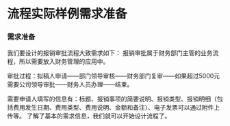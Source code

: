 # 流程实际样例需求准备

### 需求准备 

我们要设计的报销审批流程大致需求如下： 报销审批属于财务部门主管的业务流程，所以需要放入财务管理的应用中。 

审批过程：拟稿人申请——部门领导审核——财务部门复审——如果超过5000元需要公司领导审批——财务人员办理——结束。 

需要申请人填写的信息有：标题、报销事项的简要说明、报销类型、报销明细（包括费用发生日期、费用类型、费用说明、金额和备注）、电子发票可以通过附件上传等。 了解了基本的需求信息，我们就可以开始设计流程了。

